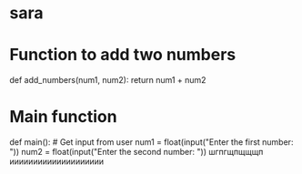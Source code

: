 # sara
# Function to add two numbers
def add_numbers(num1, num2):
    return num1 + num2

# Main function
def main():
    # Get input from user
    num1 = float(input("Enter the first number: "))
    num2 = float(input("Enter the second number: "))
шгпгщпщщщп
ииииииииииииииииииии

